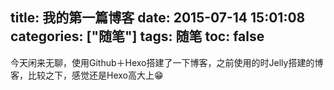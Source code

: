 title: 我的第一篇博客
date: 2015-07-14 15:01:08
categories: ["随笔"]
tags: 随笔
toc: false
---

今天闲来无聊，使用Github＋Hexo搭建了一下博客，之前使用的时Jelly搭建的博客，比较之下，感觉还是Hexo高大上😁 